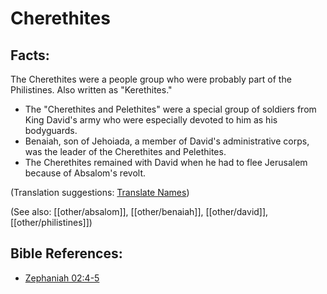 # Cherethites #

## Facts: ##

The Cherethites were a people group who were probably part of the Philistines. Also written as "Kerethites."

* The "Cherethites and Pelethites" were a special group of soldiers from King David's army who were especially devoted to him as his bodyguards.
* Benaiah, son of Jehoiada, a member of David's administrative corps, was the leader of the Cherethites and Pelethites.
* The Cherethites remained with David when he had to flee Jerusalem because of Absalom's revolt.

(Translation suggestions: [Translate Names](en/ta-vol1/translate/man/translate-names))

(See also: [[other/absalom]], [[other/benaiah]], [[other/david]], [[other/philistines]])

## Bible References: ##

* [Zephaniah 02:4-5](en/tn/zep/help/02/04)